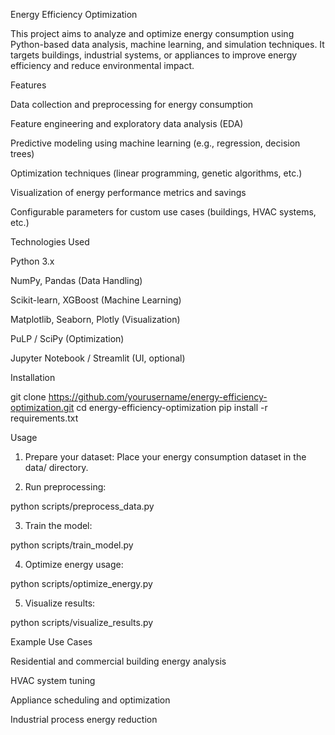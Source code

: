 

Energy Efficiency Optimization

This project aims to analyze and optimize energy consumption using Python-based data analysis, machine learning, and simulation techniques. It targets buildings, industrial systems, or appliances to improve energy efficiency and reduce environmental impact.

Features

Data collection and preprocessing for energy consumption

Feature engineering and exploratory data analysis (EDA)

Predictive modeling using machine learning (e.g., regression, decision trees)

Optimization techniques (linear programming, genetic algorithms, etc.)

Visualization of energy performance metrics and savings

Configurable parameters for custom use cases (buildings, HVAC systems, etc.)


Technologies Used

Python 3.x

NumPy, Pandas (Data Handling)

Scikit-learn, XGBoost (Machine Learning)

Matplotlib, Seaborn, Plotly (Visualization)

PuLP / SciPy (Optimization)

Jupyter Notebook / Streamlit (UI, optional)


Installation

git clone https://github.com/yourusername/energy-efficiency-optimization.git
cd energy-efficiency-optimization
pip install -r requirements.txt

Usage

1. Prepare your dataset: Place your energy consumption dataset in the data/ directory.


2. Run preprocessing:

python scripts/preprocess_data.py


3. Train the model:

python scripts/train_model.py


4. Optimize energy usage:

python scripts/optimize_energy.py


5. Visualize results:

python scripts/visualize_results.py



Example Use Cases

Residential and commercial building energy analysis

HVAC system tuning

Appliance scheduling and optimization

Industrial process energy reduction






